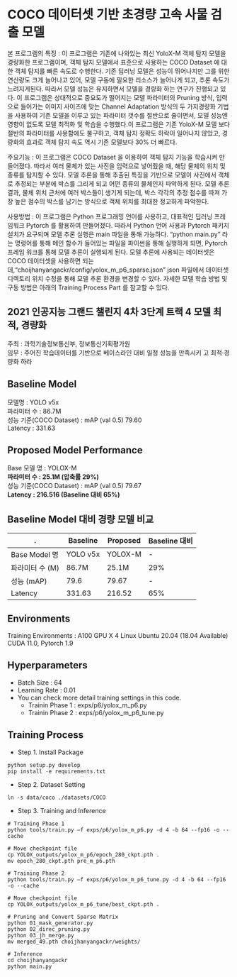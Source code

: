 # COCO 데이터셋 기반 초경량 고속 사물 검출 모델

본 프로그램의 특징 : 이 프로그램은 기존에 나와있는 최신 YoloX-M 객체 탐지 모델을 경량화한 프로그램이며, 객체 탐지 모델에서 표준으로 사용하는 COCO Dataset 에 대한 객체 탐지를 빠른 속도로 수행한다. 기존 딥러닝 모델은 성능이 뛰어나지만 그를 위한 연산량도 크게 늘어나고 있어, 모델 구동에 필요한 리소스가 늘어나게 되고, 추론 속도가 느려지게된다. 따라서 모델 성능은 유지하면서 모델을 경량화 하는 연구가 진행되고 있다. 이 프로그램은 상대적으로 중요도가 떨어지는 모델 파라미터의 Pruning 방식, 입력으로 들어가는 이미지 사이즈에 맞는 Channel Adaptation 방식의 두 가지경량화 기법을 사용하여 기존 모델을 이루고 있는 파라미터 갯수를 절반으로 줄이면서, 모델 성능엔 영향이 없도록 모델 최적화 및 학습을 수행했다.이 프로그램은 기존 YoloX-M 모델 보다 절반의 파라미터를 사용함에도 불구하고, 객체 탐지 정확도 하락이 일어나지 않았고, 경량화의 효과로 객체 탐지 속도 역시 기존 모델보다 30% 더 빠르다.

주요기능 : 이 프로그램은 COCO Dataset 을 이용하여 객체 탐지 기능을 학습시켜 만들어졌다. 따라서 여러 물체가 있는 사진을 입력으로 넣어줬을 때, 해당 물체의 위치 및 종류를 탐지할 수 있다. 모델 추론을 통해 추출된 특징을 기반으로 모델이 사진에서 객체로 추정되는 부분에 박스를 그리게 되고 어떤 종류의 물체인지 파악하게 된다. 모델 추론 결과, 물체 위치 근처에 여러 박스들이 생기게 되는데, 박스 각각의 추정 점수를 따져 가장 높은 점수의 박스를 남기는 방식으로 객체 위치를 최대한 정교하게 파악한다.

사용방법 : 이 프로그램은 Python 프로그래밍 언어를 사용하고, 대표적인 딥러닝 프레임워크 Pytorch 를 활용하여 만들어졌다. 따라서 Python 언어 사용과 Pytorch 패키지 설치가 요구되며 모델 추론 실행은 main 파일을 통해 가능하다. “python main.py” 라는 명령어를 통해 메인 함수가 들어있는 파일을 파이썬을 통해 실행하게 되면, Pytorch 프레임 워크를 통해 모델 추론이 실행되게 된다. 모델 추론에 사용되는 데이터셋은 COCO 데이터셋을 사용하면 되는데,“choijhanyangackr/config/yolox_m_p6_sparse.json” json 파일에서 데이터셋 디렉토리 위치 수정을 통해 모델 추론 환경을 변경할 수 있다. 자세한 모델 학습 방법 및 구동 방법은 아래의 Training Process Part 를 참고할 수 있다.

## 2021 인공지능 그랜드 챌린지 4차 3단계 트랙 4 모델 최적, 경량화
주최 : 과학기술정보통신부, 정보통신기획평가원  
임무 : 주어진 학습데이터를 기반으로 베이스라인 대비 일정 성능을 만족시키 고 최적·경량화 하라

## Baseline Model
모델명 : YOLO v5x        
파라미터 수 : 86.7M            
성능 기준(COCO Dataset) : mAP (val 0.5) 79.60       
Latency : 331.63        

## Proposed Model Performance
Base 모델 명 : YOLOX-M        
**파라미터 수 : 25.1M (압축률 29%)**          
성능 기준(COCO Dataset) : mAP (val 0.5) 79.67        
**Latency : 216.516 (Baseline 대비 65%)**

## Baseline Model 대비 경량 모델 비교
.  | Baseline | Proposed | Baseline 대비
-- | -- | -- | --
Base Model 명 | YOLO v5x | YOLOX-M | -
파라미터 수 (M) | 86.7M | 25.1M | 29%
성능 (mAP) | 79.6 | 79.67 | -
Latency | 331.63 | 216.52 | 65%

## Environments
Training Environments : A100 GPU X 4
Linux Ubuntu 20.04 (18.04 Available)
CUDA 11.0, Pytorch 1.9

## Hyperparameters
- Batch Size : 64
- Learning Rate : 0.01
- You can check more detail training settings in this code.
  - Trainin Phase 1 : exps/p6/yolox_m_p6.py
  - Trainin Phase 2 : exps/p6/yolox_m_p6_tune.py

## Training Process
- Step 1. Install Package 
```
python setup.py develop
pip install -e requirements.txt
```
- Step 2. Dataset Setting
```
ln -s data/coco ./datasets/COCO
```
- Step 3. Training and Inference
```
# Training Phase 1
python tools/train.py –f exps/p6/yolox_m_p6.py -d 4 -b 64 --fp16 -o --cache

# Move checkpoint file
cp YOLOX_outputs/yolox_m_p6/epoch_280_ckpt.pth .
mv epoch_280_ckpt.pth pre_m_p6.pth

# Training Phase 2
python tools/train.py –f exps/p6/yolox_m_p6_tune.py -d 4 -b 64 --fp16 -o --cache

# Move checkpoint file
cp YOLOX_outputs/yolox_m_p6_tune/best_ckpt.pth .

# Pruning and Convert Sparse Matrix
python 01_mask_generator.py
python 02_direc_pruning.py
python 03_jh_merge.py
mv merged_49.pth choijhanyangackr/weights/

# Inference 
cd choijhanyangackr
python main.py
